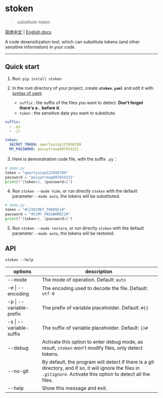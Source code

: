 # stoken 

>  substitute-token

[简体中文](https://github.com/laorange/stoken/blob/main/README.zh.md) | [English docs](https://github.com/laorange/stoken/blob/main/README.md)

A code desensitization tool, which can substitute tokens (and other sensitive information) in your code. 

---

## Quick start

1. Run: `pip install stoken` 

2. In the root directory of your project, create **`stoken.yaml`** and edit it with [syntax of yaml](https://en.wikipedia.org/wiki/YAML).
   + `suffix` : the suffix of the files you want to detect. **Don't forget there's a `.` before it**.
   + `token` : the sensitive data you want to substitute. 

```yaml
suffix:
  - .py
  - .js
  	
token:
  SECRET_TOKEN: qwertyuiop123456789
  MY_PASSWORD: poiuytrewq987654321
```

3. Here is demonstration code file, with the suffix `.py`：

```python
# demo.py
token = "qwertyuiop123456789"
password = "poiuytrewq987654321"
print(f"{token=}, {password=}")
```

4. Run `stoken --mode hide`, or run directly `stoken` with the default parameter `--mode auto`, the tokens will be substituted.

```python
# demo.py
token = "#{{SECRET_TOKEN}}#"
password = "#{{MY_PASSWORD}}#"
print(f"{token=}, {password=}")
```

5. Run `stoken --mode restore`, or run directly `stoken` with the default parameter `--mode auto`, the tokens will be restored.

## API

`stoken --help`

| options                 | description                                                  |
| ----------------------- | ------------------------------------------------------------ |
| --mode                  | The mode of operation. Default: `auto`                       |
| -e \| --encoding        | The encoding used to decode the file. Default: `utf-8`       |
| -p \| --variable-prefix | The prefix of variable placeholder. Default: `#{{`           |
| -s \| --variable-suffix | The suffix of variable placeholder. Default: `}}#`           |
| --debug                 | Activate this option to enter debug mode, as result, `stoken` won't modify files, only detect tokens. |
| --no-git                | By default, the program will detect if there is a git directory, and if so, it will ignore the files in `.gitignore`. Activate this option to detect all the files. |
| --help                  | Show this message and exit.                                  |

